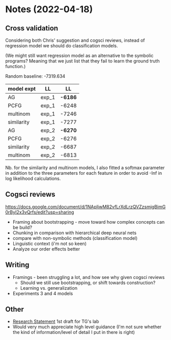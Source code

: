 
# Notes (2022-04-18)

## Cross validation

Considering both Chris' suggestion and cogsci reviews, instead of regression model we should do classification models.

(We might still want regression model as an alternative to the symbolic programs? Meaning that we just list that they fail to learn the ground truth function.)

Random baseline: -7319.634

| model expt | LL    | LL        |
|------------|-------|-----------|
| AG         | exp_1 | **-6186** |
| PCFG       | exp_1 | -6248     |
| multinom   | exp_1 | -7246     |
| similarity | exp_1 | -7277     |
| AG         | exp_2 | **-6270** |
| PCFG       | exp_2 | -6276     |
| similarity | exp_2 | -6687     |
| multinom   | exp_2 | -6813     |

Nb. for the similarity and multinom models, I also fitted a softmax parameter in addition to the three parameters for each feature in order to avoid -Inf in log likelihood calculations.

## Cogsci reviews

<https://docs.google.com/document/d/1NApIjwM82vfLrXdLrzQVZzsmjgBimG0rByI2x3vQrfs/edit?usp=sharing>

* Framing about bootstrapping - move toward how complex concepts can be build?
* Chunking in comparison with hierarchical deep neural nets
* compare with non-symbolic methods (classification model)
* Linguistic context (i'm not so keen)
* Analyze our order effects better

## Writing

* Framings - been struggling a lot, and how see why given cogsci reviews
  * Should we still use bootstrapping, or shift towards construction?
  * Learning vs. generalization
* Experiments 3 and 4 models
## Other

* [Research Statement](https://docs.google.com/document/d/1CHQTUlxeVGopyek4Vven0_I-ajyav1xpIwBiC3Cc8Lk/edit?usp=sharing) 1st draft for TG's lab
* Would very much appreciate high level guidance (I'm not sure whether the kind of information/level of detail I put in there is right)

